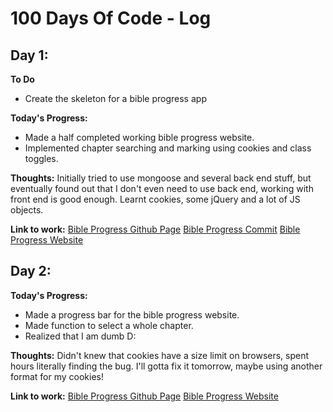 # 100 Days Of Code - Log

## Day 1: 

**To Do**
- Create the skeleton for a bible progress app

**Today's Progress:**
- Made a half completed working bible progress website. 
- Implemented chapter searching and marking using cookies and class toggles.

**Thoughts:** 
Initially tried to use mongoose and several back end stuff, but eventually found out that I don't even need to use back end, working with front end is good enough.
Learnt cookies, some jQuery and a lot of JS objects.

**Link to work:** 
[Bible Progress Github Page](https://github.com/Hosef99/bible-progress)
[Bible Progress Commit](https://github.com/Hosef99/bible-progress/commit/0c917055183e24c2cf88d76367edd0d0ae2696e7)
[Bible Progress Website](https://hosef99.github.io/bible-progress/)

## Day 2: 

**Today's Progress:**
- Made a progress bar for the bible progress website.
- Made function to select a whole chapter.
- Realized that I am dumb D:

**Thoughts:** 
Didn't knew that cookies have a size limit on browsers, spent hours literally finding the bug. I'll gotta fix it tomorrow, maybe using another format for my cookies!

**Link to work:** 
[Bible Progress Github Page](https://github.com/Hosef99/bible-progress)
[Bible Progress Website](https://hosef99.github.io/bible-progress/#)